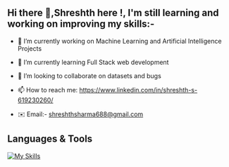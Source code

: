 ## Hi there 👋,Shreshth here !, I'm still learning and working on improving my skills:-


<!--**shreshth3142857/shreshth3142857** is a ✨ _special_ ✨ repository because its `README.md` (this file) appears on your GitHub profile.-->

- 🔭 I’m currently working on Machine Learning and Artificial Intelligence Projects                

- 🌱 I’m currently learning Full Stack web development                                                                  
  
- 👯 I’m looking to collaborate on datasets and bugs          
                                             
- 📫 How to reach me: https://www.linkedin.com/in/shreshth-s-619230260/
                           
- ✉️ Email:- shreshthsharma688@gmail.com

 ## Languages & Tools

[![My Skills](https://skillicons.dev/icons?i=js,html,css,bootstrap,figma,python,flask,c,cpp,linux,mysql,vscode,wordpress&perline=8)](https://skillicons.dev)


 <!--- ![Leetcode Stats](https://leetcard.jacoblin.cool/Sharma3142857?ext=heatmap)



 

 



  


